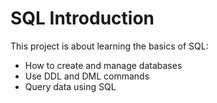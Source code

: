 # SQL Introduction

This project is about learning the basics of SQL:
- How to create and manage databases
- Use DDL and DML commands
- Query data using SQL

